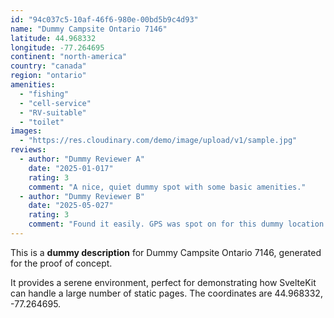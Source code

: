 ```yaml
---
id: "94c037c5-10af-46f6-980e-00bd5b9c4d93"
name: "Dummy Campsite Ontario 7146"
latitude: 44.968332
longitude: -77.264695
continent: "north-america"
country: "canada"
region: "ontario"
amenities:
  - "fishing"
  - "cell-service"
  - "RV-suitable"
  - "toilet"
images:
  - "https://res.cloudinary.com/demo/image/upload/v1/sample.jpg"
reviews:
  - author: "Dummy Reviewer A"
    date: "2025-01-017"
    rating: 3
    comment: "A nice, quiet dummy spot with some basic amenities."
  - author: "Dummy Reviewer B"
    date: "2025-05-027"
    rating: 3
    comment: "Found it easily. GPS was spot on for this dummy location."
---
```


This is a **dummy description** for Dummy Campsite Ontario 7146, generated for the proof of concept.

It provides a serene environment, perfect for demonstrating how SvelteKit can handle a large number of static pages. The coordinates are 44.968332, -77.264695.
